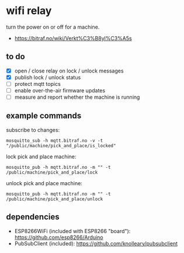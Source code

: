 wifi relay
==========

turn the power on or off for a machine.

- https://bitraf.no/wiki/Verkt%C3%B8yl%C3%A5s

to do
-----

- [x] open / close relay on lock / unlock messages
- [x] publish lock / unlock status
- [ ] protect mqtt topics
- [ ] enable over-the-air firmware updates
- [ ] measure and report whether the machine is running

example commands
----------------

subscribe to changes:
```
mosquitto_sub -h mqtt.bitraf.no -v -t "/public/machine/pick_and_place/is_locked"
```

lock pick and place machine:
```
mosquitto_pub -h mqtt.bitraf.no -m "" -t /public/machine/pick_and_place/lock
```

unlock pick and place machine:
```
mosquitto_pub -h mqtt.bitraf.no -m "" -t /public/machine/pick_and_place/unlock
```

dependencies
------------

- ESP8266WiFi (included with ESP8266 "board"): https://github.com/esp8266/Arduino
- PubSubClient (included): https://github.com/knolleary/pubsubclient

